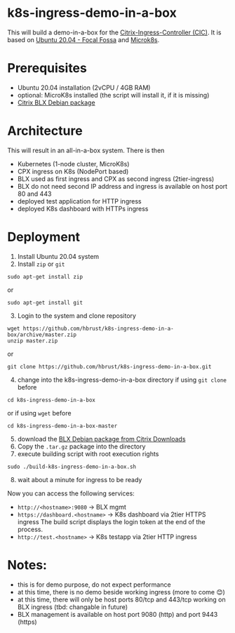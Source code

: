 # k8s-ingress-demo-in-a-box
This will build a demo-in-a-box for the [Citrix-Ingress-Controller (CIC)](https://github.com/citrix/citrix-k8s-ingress-controller). It is based on [Ubuntu 20.04 - Focal Fossa](https://releases.ubuntu.com/20.04/) and [Microk8s](https://microk8s.io/).

# Prerequisites
- Ubuntu 20.04 installation (2vCPU / 4GB RAM)
- optional: MicroK8s installed (the script will install it, if it is missing)
- [Citrix BLX Debian package](https://www.citrix.com/downloads/citrix-adc/)

# Architecture
This will result in an all-in-a-box system. There is then
- Kubernetes (1-node cluster, MicroK8s)
- CPX ingress on K8s (NodePort based)
- BLX used as first ingress and CPX as second ingress (2tier-ingress)
- BLX do not need second IP address and ingress is available on host port 80 and 443 
- deployed test application for HTTP ingress
- deployed K8s dashboard with HTTPs ingress

# Deployment
1. Install Ubuntu 20.04 system
2. Install `zip` or `git`
```shell
sudo apt-get install zip
```
or
```shell
sudo apt-get install git
```
3. Login to the system and clone repository
```shell
wget https://github.com/hbrust/k8s-ingress-demo-in-a-box/archive/master.zip
unzip master.zip
```
or
```shell
git clone https://github.com/hbrust/k8s-ingress-demo-in-a-box.git
```
4. change into the k8s-ingress-demo-in-a-box directory
if using `git clone` before
```shell
cd k8s-ingress-demo-in-a-box
```
or if using `wget` before
```shell
cd k8s-ingress-demo-in-a-box-master 
```
5. download the [BLX Debian package from Citrix Downloads](https://www.citrix.com/downloads/citrix-adc/)
6. Copy the `.tar.gz` package into the directory
7. execute building script with root execution rights
```shell
sudo ./build-k8s-ingress-demo-in-a-box.sh
```
8. wait about a minute for ingress to be ready

Now you can access the following services:
- `http://<hostname>:9080` -> BLX mgmt
- `https://dashboard.<hostname>` -> K8s dashboard via 2tier HTTPS ingress
   The build script displays the login token at the end of the process.
- `http://test.<hostname>` -> K8s testapp via 2tier HTTP ingress 

# Notes:
- this is for demo purpose, do not expect performance
- at this time, there is no demo beside working ingress (more to come 😊)
- at this time, there will only be host ports 80/tcp and 443/tcp working on BLX ingress (tbd: changable in future)
- BLX management is available on host port 9080 (http) and port 9443 (https)
